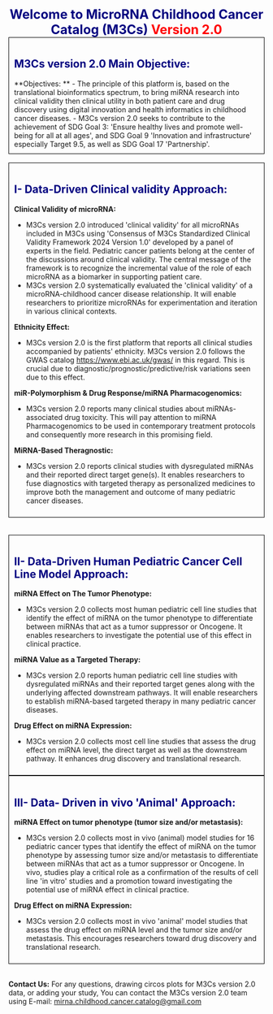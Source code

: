 <div align="center" style="font-size: 25px; color: Navy; font-weight: bold;">
   <strong>Welcome to MicroRNA Childhood Cancer Catalog (M3Cs) <span style="color: red;">Version 2.0</span></strong>
</div>

<div style="border: 1px solid black; padding: 10px;">
   <h2 style="color: Navy;">M3Cs version 2.0 Main Objective:</h2>
   **Objectives: **
   - The principle of this platform is, based on the translational bioinformatics spectrum, to bring miRNA research into clinical validity then clinical utility in both patient care and drug discovery using digital innovation and health informatics in childhood cancer diseases.
   - M3Cs version 2.0 seeks to contribute to the achievement of SDG Goal 3: 'Ensure healthy lives and promote well-being for all at all ages', and SDG Goal 9 'Innovation and infrastructure' especially Target 9.5, as well as SDG Goal 17 'Partnership'.
 </div>
<br>
<div style="border: 1px solid black; padding: 10px;">
   <h2 style="color: Navy;">I- Data-Driven Clinical validity Approach:</h2>

   **Clinical Validity of microRNA:**
   - M3Cs version 2.0 introduced 'clinical validity' for all microRNAs included in M3Cs using 'Consensus of M3Cs Standardized Clinical Validity Framework 2024 Version 1.0' developed by a panel of experts in the field. Pediatric cancer patients belong at the center of the discussions around clinical validity. The central message of the framework is to recognize the incremental value of the role of each microRNA as a biomarker in supporting patient care.
   - M3Cs version 2.0 systematically evaluated the 'clinical validity' of a microRNA-childhood cancer disease relationship. It will enable researchers to prioritize microRNAs for experimentation and iteration in various clinical contexts.

   **Ethnicity Effect:**
   - M3Cs version 2.0 is the first platform that reports all clinical studies accompanied by patients' ethnicity. M3Cs version 2.0 follows the GWAS catalog https://www.ebi.ac.uk/gwas/ in this regard. This is crucial due to diagnostic/prognostic/predictive/risk variations seen due to this effect. 

   **miR-Polymorphism & Drug Response/miRNA Pharmacogenomics:**
   - M3Cs version 2.0 reports many clinical studies about miRNAs-associated drug toxicity. This will pay attention to miRNA Pharmacogenomics to be used in contemporary treatment protocols and consequently more research in this promising field.

   **MiRNA-Based Theragnostic:**
   - M3Cs version 2.0 reports clinical studies with dysregulated miRNAs and their reported direct target gene(s). It enables researchers to fuse diagnostics with targeted therapy as personalized medicines to improve both the management and outcome of many pediatric cancer diseases.
</div>
<br>
<br>
<div style="border: 1px solid black; padding: 10px;">
   <h2 style="color: Navy;">II- Data-Driven Human Pediatric Cancer Cell Line Model Approach:</h2>

   **miRNA Effect on The Tumor Phenotype:**
   - M3Cs version 2.0 collects most human pediatric cell line studies that identify the effect of miRNA on the tumor phenotype to differentiate between miRNAs that act as a tumor suppressor or Oncogene. It enables researchers to investigate the potential use of this effect in clinical practice.

   **miRNA Value as a Targeted Therapy:**
   - M3Cs version 2.0 reports human pediatric cell line studies with dysregulated miRNAs and their reported target genes along with the underlying affected downstream pathways. It will enable researchers to establish miRNA-based targeted therapy in many pediatric cancer diseases.

   **Drug Effect on miRNA Expression:**
   - M3Cs version 2.0 collects most cell line studies that assess the drug effect on miRNA level, the direct target as well as the downstream pathway. It enhances drug discovery and translational research.
</div>

<div style="border: 1px solid black; padding: 10px;">
   <h2 style="color: Navy;">III- Data- Driven in vivo 'Animal' Approach:</h2>
   
   **miRNA Effect on tumor phenotype (tumor size and/or metastasis):** 
   - M3Cs version 2.0 collects most in vivo (animal) model studies for 16 pediatric cancer types that identify the effect of miRNA on the tumor phenotype by assessing tumor size and/or metastasis to differentiate between miRNAs that act as a tumor suppressor or Oncogene. In vivo, studies play a critical role as a confirmation of the results of cell line 'in vitro' studies and a promotion toward investigating the potential use of miRNA effect in clinical practice.

   **Drug Effect on miRNA Expression:**
   - M3Cs version 2.0 collects most in vivo 'animal' model studies that assess the drug effect on miRNA level and the tumor size and/or metastasis. This encourages researchers toward drug discovery and translational research.
</div>
<br>


**Contact Us:**
For any questions, drawing circos plots for M3Cs version 2.0 data, or adding your study, You can contact the M3Cs version 2.0 team using E-mail: mirna.childhood.cancer.catalog@gmail.com